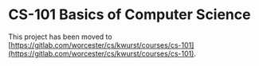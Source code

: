 # CS-101 Basics of Computer Science
This project has been moved to [https://gitlab.com/worcester/cs/kwurst/courses/cs-101](https://gitlab.com/worcester/cs/kwurst/courses/cs-101).